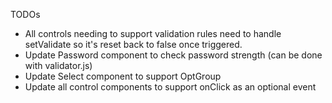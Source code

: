 TODOs

- All controls needing to support validation rules need to handle setValidate so it's reset back to false once triggered.
- Update Password component to check password strength (can be done with validator.js)
- Update Select component to support OptGroup
- Update all control components to support onClick as an optional event

